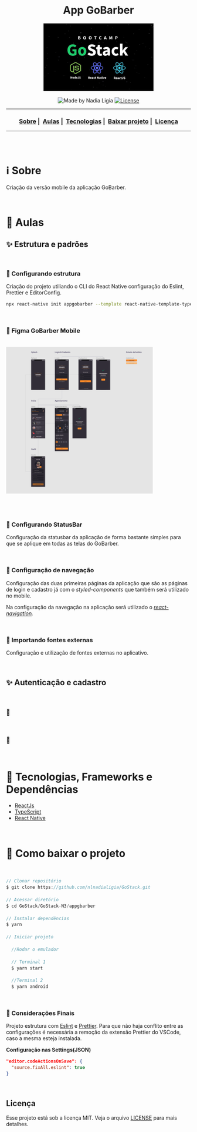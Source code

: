 <h1 align="center">App GoBarber</h1>
<p align="center">
  <img src="../../assets/logo.jpg" width="300" heigth="300">
</p>


<p align="center">
  <img alt="Made by Nadia Ligia" src="https://img.shields.io/badge/made%20by-Nadia%20Ligia-informational">

  <a href="license.md">
  <img alt="License" src="https://img.shields.io/badge/License-MIT-informational">
  </a>
</p>

___

<h3 align="center">
  <a href="#information_source-sobre">Sobre</a>&nbsp;|&nbsp;
  <a href="#book-aulas">Aulas</a>&nbsp;|&nbsp;
  <a href="#rocket-tecnologias-frameworks-dependencias">Tecnologias</a>&nbsp;|&nbsp;
  <a href="#links">Baixar projeto</a>&nbsp;|&nbsp;
  <a href="#licença">Licença</a>
</h3>

___

<br>
<br>

# :information_source: Sobre

Criação da versão mobile da aplicação GoBarber.

<br>

# :book: Aulas

## :sparkles: Estrutura e padrões

<br>

### :pushpin: Configurando estrutura

Criação do projeto utiliando o CLI do React Native configuração do Eslint, Prettier e EditorConfig.

```bash
npx react-native init appgobarber --template react-native-template-typescript
```

<br>

### :pushpin: Figma GoBarber Mobile

<br>

<img src="../../assets/figma-mobile.png" width="400">

<br><br>

### :pushpin: Configurando StatusBar

Configuração da statusbar da aplicação de forma bastante simples para que se aplique em todas as telas do GoBarber.

<br>

### :pushpin: Configuração de navegação

Configuração das duas primeiras páginas da aplicação que são as páginas de login e cadastro já com o *styled-components* que também será utilizado no mobile.

Na configuração da navegação na aplicação será utilizado o *[react-navigation](https://reactnavigation.org/docs/getting-started).*

<br>

### :pushpin: Importando fontes externas

Configuração e utilização de fontes externas no aplicativo.

<br>

## :sparkles: Autenticação e cadastro

<br>

### :pushpin:

<br>

### :pushpin:

<br>

# :rocket: Tecnologias, Frameworks e Dependências

- [ReactJs](https://pt-br.reactjs.org/)
- [TypeScript](https://www.typescriptlang.org/)
- [React Native](https://reactnative.dev/)

<br>

# :link: Como baixar o projeto

<br>

```js
// Clonar repositório
$ git clone https://github.com/nlnadialigia/GoStack.git

// Acessar diretório
$ cd GoStack/GoStack-N3/appgbarber

// Instalar dependências
$ yarn

// Iniciar projeto

  //Rodar o emulador

  // Terminal 1
  $ yarn start

  //Terminal 2
  $ yarn android
```

<br>

### :pushpin: Considerações Finais

Projeto estrutura com [Eslint](https://eslint.org/) e [Prettier](https://prettier.io/). Para que não haja conflito entre as configurações é necessária a remoção da extensão Prettier do VSCode, caso a mesma esteja instalada.

**Configuração nas Settings(JSON)**
```json
"editor.codeActionsOnSave": {
  "source.fixAll.eslint": true
}
```
<br>

## Licença

Esse projeto está sob a licença MIT. Veja o arquivo [LICENSE](../../LICENSE) para mais detalhes.

